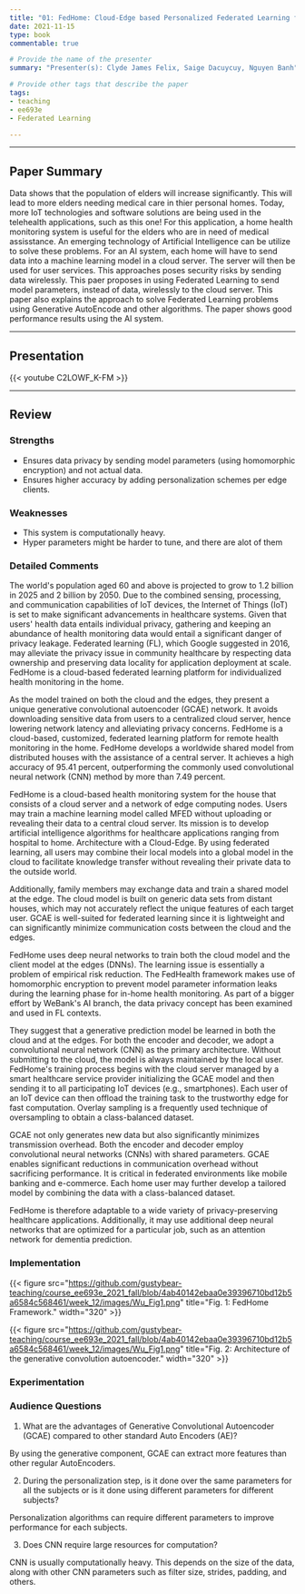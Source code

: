 ```yaml
---
title: "01: FedHome: Cloud-Edge based Personalized Federated Learning for In-Home Health Monitoring Qiong Wu, Xu Chen, Zhi Zhou, Junshan Zhang"
date: 2021-11-15
type: book
commentable: true

# Provide the name of the presenter
summary: "Presenter(s): Clyde James Felix, Saige Dacuycuy, Nguyen Banh"

# Provide other tags that describe the paper
tags:
- teaching
- ee693e
- Federated Learning

---
```


***
## Paper Summary
Data shows that the population of elders will increase significantly. This will lead to more elders needing medical care in thier personal homes. Today, more IoT technologies and software solutions are being used in the telehealth applications, such as this one! For this application, a home health monitoring system is useful for the elders who are in need of medical assisstance. An emerging technology of Artificial Intelligence can be utilize to solve these problems. For an AI system, each home will have to send data into a machine learning model in a cloud server. The server will then be used for user services. This approaches poses security risks by sending data wirelessly. This paer proposes in using Federated Learning to send model parameters, instead of data, wirelessly to the cloud server. This paper also explains the approach to solve Federated Learning problems using Generative AutoEncode and other algorithms. The paper shows good performance results using the AI system.
***

## Presentation
{{< youtube C2LOWF_K-FM >}}

***

## Review
### Strengths
- Ensures data privacy by sending model parameters (using homomorphic encryption) and not actual data.
- Ensures higher accuracy by adding personalization schemes per edge clients.

### Weaknesses
- This system is computationally heavy.
- Hyper parameters might be harder to tune, and there are alot of them

### Detailed Comments
The world's population aged 60 and above is projected to grow to 1.2 billion in 2025 and 2 billion by 2050. Due to the combined sensing, processing, and communication capabilities of IoT devices, the Internet of Things (IoT) is set to make significant advancements in healthcare systems. Given that users' health data entails individual privacy, gathering and keeping an abundance of health monitoring data would entail a significant danger of privacy leakage. Federated learning (FL), which Google suggested in 2016, may alleviate the privacy issue in community healthcare by respecting data ownership and preserving data locality for application deployment at scale. FedHome is a cloud-based federated learning platform for individualized health monitoring in the home.

As the model trained on both the cloud and the edges, they present a unique generative convolutional autoencoder (GCAE) network. It avoids downloading sensitive data from users to a centralized cloud server, hence lowering network latency and alleviating privacy concerns. FedHome is a cloud-based, customized, federated learning platform for remote health monitoring in the home. FedHome develops a worldwide shared model from distributed houses with the assistance of a central server. It achieves a high accuracy of 95.41 percent, outperforming the commonly used convolutional neural network (CNN) method by more than 7.49 percent.

FedHome is a cloud-based health monitoring system for the house that consists of a cloud server and a network of edge computing nodes. Users may train a machine learning model called MFED without uploading or revealing their data to a central cloud server. Its mission is to develop artificial intelligence algorithms for healthcare applications ranging from hospital to home. Architecture with a Cloud-Edge. By using federated learning, all users may combine their local models into a global model in the cloud to facilitate knowledge transfer without revealing their private data to the outside world.

Additionally, family members may exchange data and train a shared model at the edge. The cloud model is built on generic data sets from distant houses, which may not accurately reflect the unique features of each target user. GCAE is well-suited for federated learning since it is lightweight and can significantly minimize communication costs between the cloud and the edges.

FedHome uses deep neural networks to train both the cloud model and the client model at the edges (DNNs). The learning issue is essentially a problem of empirical risk reduction. The FedHealth framework makes use of homomorphic encryption to prevent model parameter information leaks during the learning phase for in-home health monitoring. As part of a bigger effort by WeBank's AI branch, the data privacy concept has been examined and used in FL contexts.

They suggest that a generative prediction model be learned in both the cloud and at the edges. For both the encoder and decoder, we adopt a convolutional neural network (CNN) as the primary architecture. Without submitting to the cloud, the model is always maintained by the local user. FedHome's training process begins with the cloud server managed by a smart healthcare service provider initializing the GCAE model and then sending it to all participating IoT devices (e.g., smartphones). Each user of an IoT device can then offload the training task to the trustworthy edge for fast computation. Overlay sampling is a frequently used technique of oversampling to obtain a class-balanced dataset.

GCAE not only generates new data but also significantly minimizes transmission overhead. Both the encoder and decoder employ convolutional neural networks (CNNs) with shared parameters. GCAE enables significant reductions in communication overhead without sacrificing performance. It is critical in federated environments like mobile banking and e-commerce. Each home user may further develop a tailored model by combining the data with a class-balanced dataset.

FedHome is therefore adaptable to a wide variety of privacy-preserving healthcare applications. Additionally, it may use additional deep neural networks that are optimized for a particular job, such as an attention network for dementia prediction.


### Implementation

{{< figure src="https://github.com/gustybear-teaching/course_ee693e_2021_fall/blob/4ab40142ebaa0e39396710bd12b5a6584c568461/week_12/images/Wu_Fig1.png" title="Fig. 1: FedHome Framework." width="320" >}}

{{< figure src="https://github.com/gustybear-teaching/course_ee693e_2021_fall/blob/4ab40142ebaa0e39396710bd12b5a6584c568461/week_12/images/Wu_Fig1.png" title="Fig. 2: Architecture of the generative convolution autoencoder." width="320" >}}

### Experimentation




### Audience Questions
1.	What are the advantages of Generative Convolutional Autoencoder (GCAE) compared to other standard Auto Encoders (AE)?

By using the generative component, GCAE can extract more features than other regular AutoEncoders.

2.	During the personalization step, is it done over the same parameters for all the subjects or is it done using different parameters for different subjects?

Personalization algorithms can require different parameters to improve performance for each subjects.

3.	Does CNN require large resources for computation?

CNN is usually computationally heavy. This depends on the size of the data, along with other CNN parameters such as filter size, strides, padding, and others.
